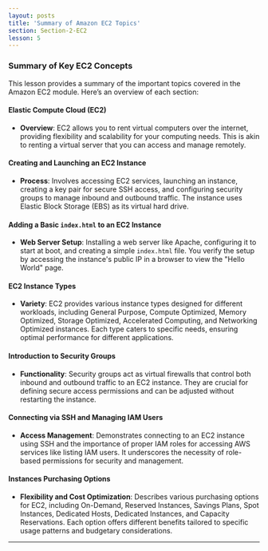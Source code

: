 ```yaml
---
layout: posts
title: 'Summary of Amazon EC2 Topics'
section: Section-2-EC2
lesson: 5
---
```


### Summary of Key EC2 Concepts

This lesson provides a summary of the important topics covered in the Amazon EC2 module. Here’s an overview of each section:

#### Elastic Compute Cloud (EC2)

- **Overview**: EC2 allows you to rent virtual computers over the internet, providing flexibility and scalability for your computing needs. This is akin to renting a virtual server that you can access and manage remotely.

<!-- pagebreak -->

#### Creating and Launching an EC2 Instance

- **Process**: Involves accessing EC2 services, launching an instance, creating a key pair for secure SSH access, and configuring security groups to manage inbound and outbound traffic. The instance uses Elastic Block Storage (EBS) as its virtual hard drive.

<!-- pagebreak -->

#### Adding a Basic `index.html` to an EC2 Instance

- **Web Server Setup**: Installing a web server like Apache, configuring it to start at boot, and creating a simple `index.html` file. You verify the setup by accessing the instance's public IP in a browser to view the "Hello World" page.

<!-- pagebreak -->

#### EC2 Instance Types

- **Variety**: EC2 provides various instance types designed for different workloads, including General Purpose, Compute Optimized, Memory Optimized, Storage Optimized, Accelerated Computing, and Networking Optimized instances. Each type caters to specific needs, ensuring optimal performance for different applications.

<!-- pagebreak -->

#### Introduction to Security Groups

- **Functionality**: Security groups act as virtual firewalls that control both inbound and outbound traffic to an EC2 instance. They are crucial for defining secure access permissions and can be adjusted without restarting the instance.

<!-- pagebreak -->

#### Connecting via SSH and Managing IAM Users

- **Access Management**: Demonstrates connecting to an EC2 instance using SSH and the importance of proper IAM roles for accessing AWS services like listing IAM users. It underscores the necessity of role-based permissions for security and management.

<!-- pagebreak -->

#### Instances Purchasing Options

- **Flexibility and Cost Optimization**: Describes various purchasing options for EC2, including On-Demand, Reserved Instances, Savings Plans, Spot Instances, Dedicated Hosts, Dedicated Instances, and Capacity Reservations. Each option offers different benefits tailored to specific usage patterns and budgetary considerations.

---
